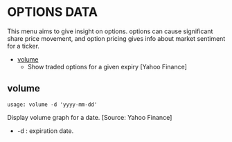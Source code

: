 # OPTIONS DATA

This menu aims to give insight on options. options can cause significant share price movement, and option pricing gives info about market sentiment for a ticker.

* [volume](#volume)
  * Show traded options for a given expiry [Yahoo Finance]



## volume <a name="get"></a>

```text
usage: volume -d 'yyyy-mm-dd'
```

Display volume graph for a date. [Source: Yahoo Finance]

* -d : expiration date.
